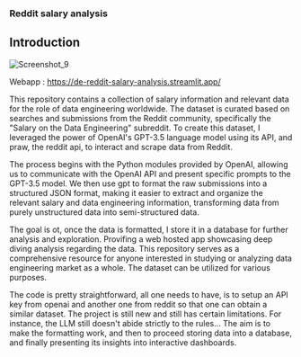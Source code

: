 ### Reddit salary analysis

## Introduction


![Screenshot_9](https://github.com/yahiaakkazi/de-reddit-salary-analysis/assets/83475215/06fcf1db-ae48-4163-8d6d-ab6efba6a568)

Webapp : https://de-reddit-salary-analysis.streamlit.app/

This repository contains a collection of salary information and relevant data for the role of data engineering worldwide. The dataset is curated based on searches and submissions from the Reddit community, specifically the "Salary on the Data Engineering" subreddit.
To create this dataset, I leveraged the power of OpenAI's GPT-3.5 language model using its API, and praw, the reddit api, to interact and scrape data from Reddit.

The process begins with the Python modules provided by OpenAI, allowing us to communicate with the OpenAI API and present specific prompts to the GPT-3.5 model. We then use gpt to format the raw submissions into a structured JSON format, making it easier to extract and organize the relevant salary and data engineering information, transforming data from purely unstructured data into semi-structured data.

The goal is ot, once the data is formatted, I store it in a database for further analysis and exploration. Provifing a web hosted app showcasing deep diving analysis regarding the data. This repository serves as a comprehensive resource for anyone interested in studying or analyzing data engineering market as a whole. The dataset can be utilized for various purposes.




The code is pretty straightforward, all one needs to have, is to setup an API key from openai and another one from reddit so that one can obtain a similar dataset. The project is still new and still has certain limitations. For instance, the LLM still doesn't abide strictly to the rules...
The aim is to make the formatting work, and then to proceed storing data into a database, and finally presenting its insights into interactive dashboards.



